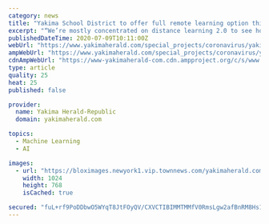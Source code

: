```yaml
---
category: news
title: "Yakima School District to offer full remote learning option this fall, regardless of whether campuses reopen"
excerpt: "“We’re mostly concentrated on distance learning 2.0 to see how it would work best for our ... one might attend school on campus on Monday and Tuesday, followed by a deep cleaning of the school before the second group attends Thursday and Friday."
publishedDateTime: 2020-07-09T10:11:00Z
webUrl: "https://www.yakimaherald.com/special_projects/coronavirus/yakima-school-district-to-offer-full-remote-learning-option-this-fall-regardless-of-whether-campuses/article_7e1678b9-f1cb-514d-86be-e404f46a4d23.html"
ampWebUrl: "https://www.yakimaherald.com/special_projects/coronavirus/yakima-school-district-to-offer-full-remote-learning-option-this-fall-regardless-of-whether-campuses/article_7e1678b9-f1cb-514d-86be-e404f46a4d23.amp.html"
cdnAmpWebUrl: "https://www-yakimaherald-com.cdn.ampproject.org/c/s/www.yakimaherald.com/special_projects/coronavirus/yakima-school-district-to-offer-full-remote-learning-option-this-fall-regardless-of-whether-campuses/article_7e1678b9-f1cb-514d-86be-e404f46a4d23.amp.html"
type: article
quality: 25
heat: 25
published: false

provider:
  name: Yakima Herald-Republic
  domain: yakimaherald.com

topics:
  - Machine Learning
  - AI

images:
  - url: "https://bloximages.newyork1.vip.townnews.com/yakimaherald.com/content/tncms/assets/v3/editorial/8/56/856c1d47-f699-515c-a3e1-ab92010503e6/5f0657af6467d.image.jpg?resize=1024%2C768"
    width: 1024
    height: 768
    isCached: true

secured: "fuL+rf9PoDDbwO5WYqT8JtFOyQV/CXVCTIBIMMTMMfV0RmsLgw2afBnRM8Hs10n64pzRHwYserLdwh4KM+IvEUhlDK80gHf/TkAqT32h1HE8yUJTb63TPce52gUVHwTZ+rS1OUnBaRGzd+4qSD9IjTm7xfr9zsnTktGSHj34EVGzSRWbOmA9CMVot1LjIeG+JmYif/jKQ5TIHD0emHyJ5fx720/DmtFV70I5etuZgbNFlMmTOp4o6nHzcoBL9LIE8yljX3jaSAFPOXRRlbb4lOg8zv2gxy9Vc7XUriuoJJqEh4kGrKJZKrOzMmM8Ao+x4AnYZGDTE5KUb1PaOqZ/QQ==;hHynuyOqKIXks+naETK9XA=="
---
```


